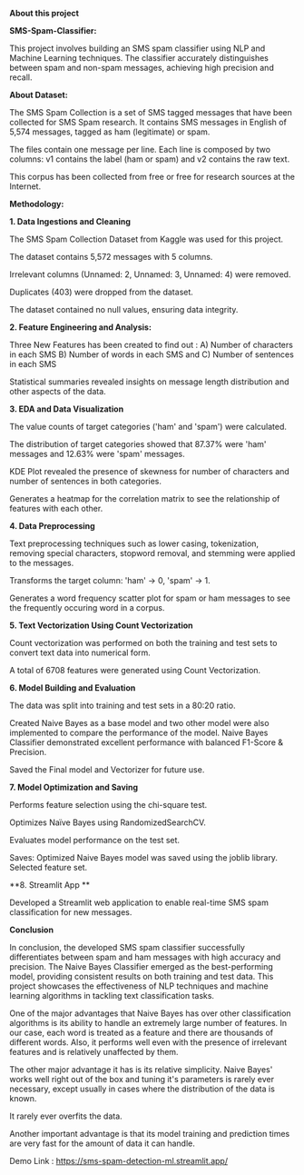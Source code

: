 **About this project**

**SMS-Spam-Classifier:**
 

This project involves building an SMS spam classifier using NLP and Machine Learning techniques. The classifier accurately distinguishes between spam and non-spam messages, achieving high precision and recall.
 
**About Dataset:**
 

The SMS Spam Collection is a set of SMS tagged messages that have been collected for SMS Spam research. It contains SMS messages in English of 5,574 messages, tagged as ham (legitimate) or spam. 
 

The files contain one message per line. Each line is composed by two columns: v1 contains the label (ham or spam) and v2 contains the raw text.
 

This corpus has been collected from free or free for research sources at the Internet.
 

**Methodology:**
 

**1. Data Ingestions and Cleaning**
 

The SMS Spam Collection Dataset from Kaggle was used for this project.
 

The dataset contains 5,572 messages with 5 columns.
 

Irrelevant columns (Unnamed: 2, Unnamed: 3, Unnamed: 4) were removed.
 

Duplicates (403) were dropped from the dataset.
 

The dataset contained no null values, ensuring data integrity.
 

**2. Feature Engineering and Analysis:**
 

Three New Features has been created to find out : A)  Number of characters in each SMS B) Number of words in each SMS and C) Number of sentences in each SMS
 

Statistical summaries revealed insights on message length distribution and other aspects of the data.
 

**3. EDA and Data Visualization**
 

The value counts of target categories ('ham' and 'spam') were calculated.
 

The distribution of target categories showed that 87.37% were 'ham' messages and 12.63% were 'spam' messages.
 

KDE Plot revealed the presence of skewness for number of characters and number of sentences in both categories.
 

Generates a heatmap for the correlation matrix to see the relationship of features with each other.
 

**4. Data Preprocessing**
 

Text preprocessing techniques such as lower casing, tokenization, removing special characters, stopword removal, and stemming were applied to the messages.
 

Transforms the target column: 'ham' → 0, 'spam' → 1.
 

Generates a word frequency scatter plot for spam or ham messages to see the frequently occuring word in a corpus.
 

**5. Text Vectorization Using Count Vectorization**
 

Count vectorization was performed on both the training and test sets to convert text data into numerical form.
 

A total of 6708 features were generated using Count Vectorization. 
 
**6. Model Building and Evaluation**
 

The data was split into training and test sets in a 80:20 ratio.
 

Created Naive Bayes as a base model and two other model were also implemented to compare the performance of the model. Naive Bayes Classifier demonstrated excellent performance with balanced F1-Score & Precision.
 

Saved the Final model and Vectorizer for future use.
 

**7. Model Optimization and Saving**
 

Performs feature selection using the chi-square test.
 

Optimizes Naïve Bayes using RandomizedSearchCV.
 

Evaluates model performance on the test set.
 

Saves:
Optimized Naive Bayes model was saved using the joblib library.
Selected feature set.
 
 

**8. Streamlit App **
 

Developed a Streamlit web application to enable real-time SMS spam classification for new messages.

 

**Conclusion**
 

In conclusion, the developed SMS spam classifier successfully differentiates between spam and ham messages with high accuracy and precision. The Naive Bayes Classifier emerged as the best-performing model, providing consistent results on both training and test data. This project showcases the effectiveness of NLP techniques and machine learning algorithms in tackling text classification tasks.
 

One of the major advantages that Naive Bayes has over other classification algorithms is its ability to handle an extremely large number of features. In our case, each word is treated as a feature and there are thousands of different words. Also, it performs well even with the presence of irrelevant features and is relatively unaffected by them.
 

The other major advantage it has is its relative simplicity. Naive Bayes' works well right out of the box and tuning it's parameters is rarely ever necessary, except usually in cases where the distribution of the data is known.
 

It rarely ever overfits the data.
 

Another important advantage is that its model training and prediction times are very fast for the amount of data it can handle.
 

Demo Link : https://sms-spam-detection-ml.streamlit.app/
